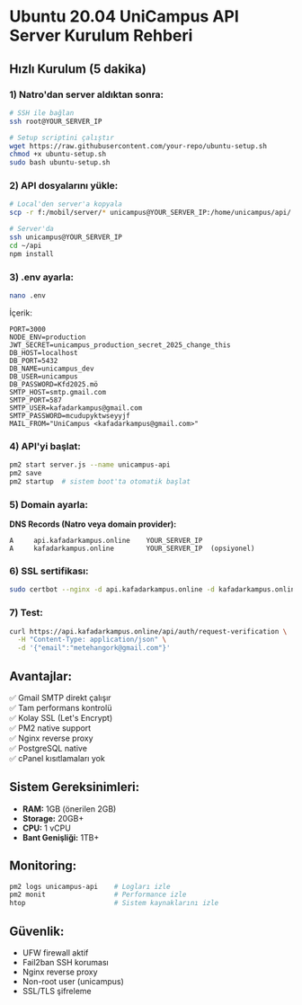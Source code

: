 # Ubuntu 20.04 UniCampus API Server Kurulum Rehberi

## Hızlı Kurulum (5 dakika)

### 1) Natro'dan server aldıktan sonra:
```bash
# SSH ile bağlan
ssh root@YOUR_SERVER_IP

# Setup scriptini çalıştır
wget https://raw.githubusercontent.com/your-repo/ubuntu-setup.sh
chmod +x ubuntu-setup.sh
sudo bash ubuntu-setup.sh
```

### 2) API dosyalarını yükle:
```bash
# Local'den server'a kopyala
scp -r f:/mobil/server/* unicampus@YOUR_SERVER_IP:/home/unicampus/api/

# Server'da
ssh unicampus@YOUR_SERVER_IP
cd ~/api
npm install
```

### 3) .env ayarla:
```bash
nano .env
```
İçerik:
```
PORT=3000
NODE_ENV=production
JWT_SECRET=unicampus_production_secret_2025_change_this
DB_HOST=localhost
DB_PORT=5432
DB_NAME=unicampus_dev
DB_USER=unicampus
DB_PASSWORD=Kfd2025.mö
SMTP_HOST=smtp.gmail.com
SMTP_PORT=587
SMTP_USER=kafadarkampus@gmail.com
SMTP_PASSWORD=mcudupyktwseyyjf
MAIL_FROM="UniCampus <kafadarkampus@gmail.com>"
```

### 4) API'yi başlat:
```bash
pm2 start server.js --name unicampus-api
pm2 save
pm2 startup  # sistem boot'ta otomatik başlat
```

### 5) Domain ayarla:
**DNS Records (Natro veya domain provider):**
```
A     api.kafadarkampus.online    YOUR_SERVER_IP
A     kafadarkampus.online        YOUR_SERVER_IP  (opsiyonel)
```

### 6) SSL sertifikası:
```bash
sudo certbot --nginx -d api.kafadarkampus.online -d kafadarkampus.online
```

### 7) Test:
```bash
curl https://api.kafadarkampus.online/api/auth/request-verification \
  -H "Content-Type: application/json" \
  -d '{"email":"metehangork@gmail.com"}'
```

## Avantajlar:
✅ Gmail SMTP direkt çalışır  
✅ Tam performans kontrolü  
✅ Kolay SSL (Let's Encrypt)  
✅ PM2 native support  
✅ Nginx reverse proxy  
✅ PostgreSQL native  
✅ cPanel kısıtlamaları yok  

## Sistem Gereksinimleri:
- **RAM:** 1GB (önerilen 2GB)
- **Storage:** 20GB+
- **CPU:** 1 vCPU
- **Bant Genişliği:** 1TB+

## Monitoring:
```bash
pm2 logs unicampus-api    # Logları izle
pm2 monit                 # Performance izle
htop                      # Sistem kaynaklarını izle
```

## Güvenlik:
- UFW firewall aktif
- Fail2ban SSH koruması
- Nginx reverse proxy
- Non-root user (unicampus)
- SSL/TLS şifreleme